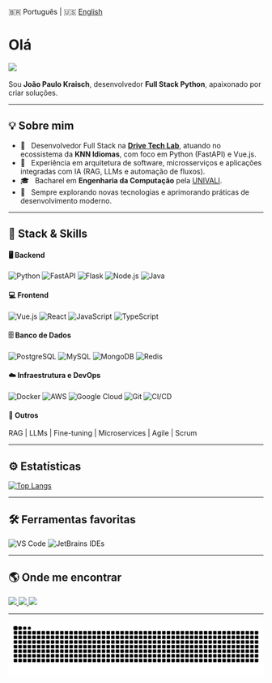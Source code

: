  🇧🇷 Português | 🇺🇸 [English](README.en.md)

# Olá
![](https://komarev.com/ghpvc/?username=Jp-K&color=006bed)

Sou **João Paulo Kraisch**, desenvolvedor **Full Stack Python**, apaixonado por criar soluções.

---

## 💡 Sobre mim

- 💼 &nbsp; Desenvolvedor Full Stack na [**Drive Tech Lab**](http://drive.app.br/), atuando no ecossistema da **KNN Idiomas**, com foco em Python (FastAPI) e Vue.js.  
- 🧠 &nbsp; Experiência em arquitetura de software, microsserviços e aplicações integradas com IA (RAG, LLMs e automação de fluxos).  
- 🎓 &nbsp; Bacharel em **Engenharia da Computação** pela [UNIVALI](https://univali.br/).  
- 🚀 &nbsp; Sempre explorando novas tecnologias e aprimorando práticas de desenvolvimento moderno.  

---

## 🧰 Stack & Skills

  #### 🖥️ Backend  
  ![Python](https://img.shields.io/badge/-Python-333333?style=flat&logo=Python&logoColor=3776AB)
  ![FastAPI](https://img.shields.io/badge/-FastAPI-333333?style=flat&logo=fastapi&logoColor=009688)
  ![Flask](https://img.shields.io/badge/-Flask-333333?style=flat&logo=flask)
  ![Node.js](https://img.shields.io/badge/-Node.js-333333?style=flat&logo=node.js)
  ![Java](https://img.shields.io/badge/-Java-333333?style=flat&logo=openjdk)
  
  #### 💻 Frontend  
  ![Vue.js](https://img.shields.io/badge/-Vue.js-333333?style=flat&logo=vue.js)
  ![React](https://img.shields.io/badge/-React-333333?style=flat&logo=react)
  ![JavaScript](https://img.shields.io/badge/-JavaScript-333333?style=flat&logo=javascript)
  ![TypeScript](https://img.shields.io/badge/-TypeScript-333333?style=flat&logo=typescript)
  
  #### 🗄️ Banco de Dados  
  ![PostgreSQL](https://img.shields.io/badge/-PostgreSQL-333333?style=flat&logo=postgresql)
  ![MySQL](https://img.shields.io/badge/-MySQL-333333?style=flat&logo=mysql)
  ![MongoDB](https://img.shields.io/badge/-MongoDB-333333?style=flat&logo=mongodb)
  ![Redis](https://img.shields.io/badge/-Redis-333333?style=flat&logo=redis)
  
  #### ☁️ Infraestrutura e DevOps  
  ![Docker](https://img.shields.io/badge/-Docker-333333?style=flat&logo=docker)
  ![AWS](https://img.shields.io/badge/-AWS-333333?style=flat&logo=amazon-aws)
  ![Google Cloud](https://img.shields.io/badge/-Google%20Cloud-333333?style=flat&logo=google-cloud)
  ![Git](https://img.shields.io/badge/-Git-333333?style=flat&logo=git)
  ![CI/CD](https://img.shields.io/badge/-CI%2FCD-333333?style=flat&logo=githubactions)
  
  #### 🤖 Outros
  RAG | LLMs | Fine-tuning | Microservices | Agile | Scrum

  ---

  ## ⚙️ Estatísticas
  
  [![Top Langs](https://github-readme-stats.vercel.app/api/top-langs/?username=Jp-K&hide=html,Makefile,SWIG,VHDL,CSS&layout=compact&theme=transparent&count_private=true)](https://github.com/Jp-K/)

  ---

  ## 🛠️ Ferramentas favoritas
  
  ![VS Code](https://img.shields.io/badge/-VS%20Code-333333?style=flat&logo=visual-studio-code&logoColor=007ACC)
  ![JetBrains IDEs](https://img.shields.io/badge/-JetBrains%20IDEs-333333?style=flat&logo=jetbrains)
  
  ---
  
  
  
  ## 🌎 Onde me encontrar
  
  <p align="left">
  <a href="https://www.linkedin.com/in/jo%C3%A3o-paulo-kraisch-458304182/">
    <img src="https://img.shields.io/badge/-LinkedIn-0e76a8?style=flat-square&logo=linkedin&logoColor=white"/>
  </a>
  <a href="https://www.instagram.com/jpkjoao/">
    <img src="https://img.shields.io/badge/-Instagram-DF0174?style=flat-square&logo=instagram&logoColor=white"/>
  </a>
  <a href="mailto:joaopaulokraisch@gmail.com">
    <img src="https://img.shields.io/badge/-Gmail-006bed?style=flat-square&logo=Gmail&logoColor=white"/>
  </a>
  </p>
  
  ---

![Snake animation](https://github.com/Jp-K/Jp-K/blob/output/github-contribution-grid-snake.svg)
